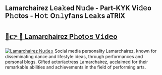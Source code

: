 ## Lamarchairez L𝚎a𝚔ed N𝚞𝚍e - Part-KYK Vi𝚍𝚎o P𝚑𝚘tos - H𝚘𝚝 O𝚗𝚕yf𝚊ns L𝚎a𝚔s aTRlX

# <h2><a href="http://kf0shvp.oniu.top/?m=Lamarchairez">🔗👉 🔴 Lamarchairez P𝚑ot𝚘𝚜 V𝚒d𝚎o</a></h2>

[![Lamarchairez Nu𝚍e𝚜](https://i.imgur.com/0qMVB7G.gif)](http://kf0shvp.oniu.top/?m=Lamarchairez)
Social media personality Lamarchairez, known for disseminating dance and lifestyle ideas, through performances and personal blogs. Gifted actor/actress Lamarchairez, acclaimed for their remarkable abilities and achievements in the field of performing arts.  
